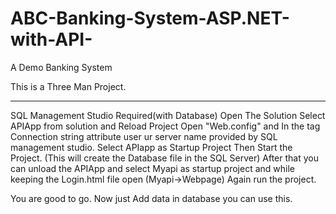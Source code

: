 # ABC-Banking-System-ASP.NET-with-API-
A Demo Banking System

This is a Three Man Project.

********
SQL Management Studio Required(with Database)
Open The Solution Select APIApp from solution and Reload Project
Open "Web.config" and In the <connentionStrings> tag Connection string attribute user ur server name provided by SQL management studio.
Select APIapp as Startup Project Then Start the Project. (This will create the Database file in the SQL Server)
After that you can unload the APIApp and select Myapi as startup project and while keeping the Login.html file open (Myapi->Webpage)
Again run the project.

You are good to go. Now just Add data in database you can use this.
